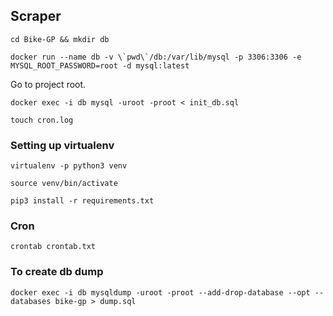 ## Scraper

`cd Bike-GP && mkdir db`

``docker run --name db -v \`pwd\`/db:/var/lib/mysql -p 3306:3306 -e MYSQL_ROOT_PASSWORD=root -d mysql:latest``

Go to project root.

`docker exec -i db mysql -uroot -proot < init_db.sql`

`touch cron.log`

### Setting up virtualenv

`virtualenv -p python3 venv`

`source venv/bin/activate`

`pip3 install -r requirements.txt`

### Cron

`crontab crontab.txt`

### To create db dump

`docker exec -i db mysqldump -uroot -proot --add-drop-database --opt --databases bike-gp > dump.sql`
